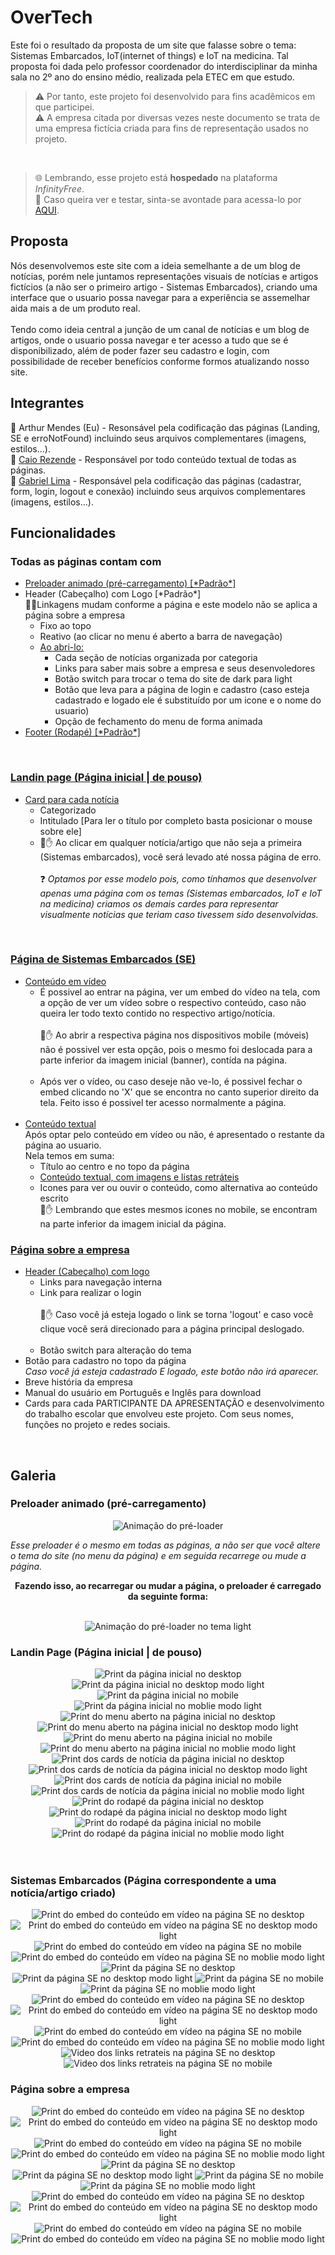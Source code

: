 # OverTech

Este foi o resultado da proposta de um site que falasse sobre o tema: Sistemas Embarcados, IoT(internet of things) e IoT na medicina.
Tal proposta foi dada pelo professor coordenador do interdisciplinar da minha sala no 2º ano do ensino médio, realizada pela ETEC em que estudo.

>⚠️ Por tanto, este projeto foi desenvolvido para fins acadêmicos em que participei. <br/>
>⚠️ A empresa citada por diversas vezes neste documento se trata de uma empresa fictícia criada para fins de representação usados no projeto.
<br/>

>🌐 Lembrando, esse projeto está <strong>hospedado</strong> na plataforma <i>InfinityFree</i>. <br/>
>🎉 Caso queira ver e testar, sinta-se avontade para acessa-lo por <a href="http://overtech.epizy.com/" target="_blank">AQUI</a>.

## Proposta

Nós desenvolvemos este site com a ideia semelhante a de um blog de notícias, porém nele juntamos representações visuais de notícias e artigos fictícios (a não ser o primeiro artigo - Sistemas Embarcados), criando uma interface que o usuario possa navegar para a experiência se assemelhar aida mais a de um produto real. <br/><br/>
Tendo como ideia central a junção de um canal de notícias e um blog de artigos, onde o usuario possa navegar e ter acesso a tudo que se é disponibilizado, além de poder fazer seu cadastro e login, com possibilidade de receber benefícios conforme formos atualizando nosso site.

## Integrantes 

🤵 Arthur Mendes (Eu) - Resonsável pela codificação das páginas (Landing, SE e erroNotFound) incluindo seus arquivos complementares (imagens, estilos...).<br/>
🤵 <a href="https://github.com/CaioRezende14" target="_blank">Caio Rezende</a> - Responsável por todo conteúdo textual de todas as páginas.<br/>
🤵 <a href="https://github.com/L27gabriel" target="_blank">Gabriel Lima</a> - Responsável pela codificação das páginas (cadastrar, form, login, logout e conexão) incluindo seus arquivos complementares (imagens, estilos...).<br/>


## Funcionalidades

### Todas as páginas contam com

<ul>
  <li><a href="#preloader">Preloader animado (pré-carregamento) [*Padrão*]</a></li>
  
  <li>
    Header (Cabeçalho) com Logo [*Padrão*]<br>
    🚨🚨Linkagens mudam conforme a página e este modelo não se aplica a página sobre a empresa
    <ul>
      <li>Fixo ao topo</li>
      <li>Reativo (ao clicar no menu é aberto a barra de navegação)</li>
      <li>
        <a href="#showMenu">Ao abri-lo:</a>
        <ul>
          <li>Cada seção de notícias organizada por categoria</li>
          <li>Links para saber mais sobre a empresa e seus desenvoledores</li>
          <li>Botão switch para trocar o tema do site de dark para light</li>
          <li>Botão que leva para a página de login e cadastro (caso esteja cadastrado e logado ele é substituído por um icone e o nome do usuario)</li>
          <li>Opção de fechamento do menu de forma animada</li>
        </ul>  
      </li>
    </ul>
  </li>
  
  <li><a href="#footer">Footer (Rodapé) [*Padrão*]</a></li>
</ul>

<br/>

### <a href="#landing">Landin page (Página inicial | de pouso)</a>

<ul>
  <li>
    <a href="#">Card para cada notícia</a>
    <ul>
      <li>Categorizado</li>
      <li>Intitulado [Para ler o título por completo basta posicionar o mouse sobre ele]</li>
      <li>
        🚨✋ Ao clicar em qualquer notícia/artigo que não seja a primeira (Sistemas embarcados), você será levado até nossa página de erro.<br/><br/>
        ❓ <i>Optamos por esse modelo pois, como tínhamos que desenvolver apenas uma página com os temas (Sistemas embarcados, IoT e IoT na medicina) criamos os demais cardes para representar visualmente notícias que teriam caso tivessem sido desenvolvidas.</i>
      </li>
    </ul>
  </li>
</ul>

<br/>

### <a href="#SE">Página de Sistemas Embarcados (SE)</a>

<ul>
  <li>
    <a href="#embed">Conteúdo em vídeo</a>
    <ul>
      <li>É possivel ao entrar na página, ver um embed do vídeo na tela, com a opção de ver um vídeo sobre o respectivo conteúdo, caso não queira ler todo texto contido no respectivo artigo/notícia.</li><br/>
      🚨✋ Ao abrir a respectiva página nos dispositivos mobile (móveis) não é possivel ver esta opção, pois o mesmo foi deslocada para a parte inferior da imagem inicial (banner), contída na página.<br/><br/>
      <li>Após ver o vídeo, ou caso deseje não ve-lo, é possivel fechar o embed clicando no 'X' que se encontra no canto superior direito da tela. Feito isso é possivel ter acesso normalmente a página.</li>
    </ul>
  </li>
  </br>
  
  <li>
    <a href="#conteudoTextual">Conteúdo textual</a><br/>
    Após optar pelo conteúdo em vídeo ou não, é apresentado o restante da página ao usuario. <br/>
    Nela temos em suma:
    <ul>
          <li>Título ao centro e no topo da página</li>
          <li><a href="#lists">Conteúdo textual, com imagens e listas retráteis</a></li>
          <li>
            Icones para ver ou ouvir o conteúdo, como alternativa ao conteúdo escrito </br>
            🚨✋ Lembrando que estes mesmos icones no mobile, se encontram na parte inferior da imagem inicial da página.
          </li>
    </ul>
  </li>
</ul>

### <a href="#overtech">Página sobre a empresa</a>

<ul>
  <li>
    <a href="#">Header (Cabeçalho) com logo</a>
    <ul>
      <li>Links para navegação interna</li>
      <li>
        Link para realizar o login <br/><br/>
        🚨✋ Caso você já esteja logado o link se torna 'logout' e caso você clique você será direcionado para a página principal deslogado.
      </li><br/>
      <li>Botão switch para alteração do tema</li>
    </ul>
  </li>
  
  <li>Botão para cadastro no topo da página</li>
  <i>Caso você já esteja cadastrado E logado, este botão não irá aparecer.</i>
  
  <li>Breve história da empresa</li>
  
  <li>Manual do usuário em Português e Inglês para download</li>
  
  <li>Cards para cada PARTICIPANTE DA APRESENTAÇÃO e desenvolvimento do trabalho escolar que envolveu este projeto. Com seus nomes, funções no projeto e redes sociais.</li>
</ul>

<br/>

## Galeria

### Preloader animado (pré-carregamento)

<div id="preloader" align="center">
  
  <img src="" alt ="Animação do pré-loader"/>
  <p align="left"><i>Esse preloader é o mesmo em todas as páginas, a não ser que você altere o tema do site (no menu da página) e em seguida recarrege ou mude a página.</i></p>
  <p><strong>Fazendo isso, ao recarregar ou mudar a página, o preloader é carregado da seguinte forma:</strong></p>
  <br>
  <img src="" alt ="Animação do pré-loader no tema light"/>
  
</div>

### Landin Page (Página inicial | de pouso)

<div id="landing" align="center" display="inline_block">
  <img src="" alt="Print da página inicial no desktop">
  <img src="" alt="Print da página inicial no desktop modo light">
  <img src="" alt="Print da página inicial no mobile">
  <img src="" alt="Print da página inicial no moblie modo light">
</div>

<div id="showMenu" align="center" display="inline_block">
  <img src="" alt="Print do menu aberto na página inicial no desktop">
  <img src="" alt="Print do menu aberto na página inicial no desktop modo light">
  <img src="" alt="Print do menu aberto na página inicial no mobile">
  <img src="" alt="Print do menu aberto na página inicial no moblie modo light">
</div>

<div id="cards" align="center" display="inline_block">
  <img src="" alt="Print dos cards de notícia da página inicial no desktop">
  <img src="" alt="Print dos cards de notícia da página inicial no desktop modo light">
  <img src="" alt="Print dos cards de notícia da página inicial no mobile">
  <img src="" alt="Print dos cards de notícia da página inicial no moblie modo light">
</div>

<div id="footer" align="center" display="inline_block">
  <img src="" alt="Print do rodapé da página inicial no desktop">
  <img src="" alt="Print do rodapé da página inicial no desktop modo light">
  <img src="" alt="Print do rodapé da página inicial no mobile">
  <img src="" alt="Print do rodapé da página inicial no moblie modo light">
</div>

<br/>
<br/>

### Sistemas Embarcados (Página correspondente a uma notícia/artigo criado)

<div id="embed" align="center" display="inline_block">
  <img src="" alt="Print do embed do conteúdo em vídeo na página SE no desktop">
  <img src="" alt="Print do embed do conteúdo em vídeo na página SE no desktop modo light">
  <img src="" alt="Print do embed do conteúdo em vídeo na página SE no mobile">
  <img src="" alt="Print do embed do conteúdo em vídeo na página SE no moblie modo light">
</div>

<div id="SE" align="center" display="inline_block">
  <img src="" alt="Print da página SE no desktop">
  <img src="" alt="Print da página SE no desktop modo light">
  <img src="" alt="Print da página SE no mobile">
  <img src="" alt="Print da página SE no moblie modo light">
</div>

<div id="conteudoTextual" align="center" display="inline_block">
  <img src="" alt="Print do embed do conteúdo em vídeo na página SE no desktop">
  <img src="" alt="Print do embed do conteúdo em vídeo na página SE no desktop modo light">
  <img src="" alt="Print do embed do conteúdo em vídeo na página SE no mobile">
  <img src="" alt="Print do embed do conteúdo em vídeo na página SE no moblie modo light">
  
  <img src="" alt="Video dos links retrateis na página SE no desktop" id="lists">
  <img src="" alt="Video dos links retrateis na página SE no mobile">
</div>

### Página sobre a empresa

<div id="overtech" align="center" display="inline_block">
  <img src="" alt="Print do embed do conteúdo em vídeo na página SE no desktop">
  <img src="" alt="Print do embed do conteúdo em vídeo na página SE no desktop modo light">
  <img src="" alt="Print do embed do conteúdo em vídeo na página SE no mobile">
  <img src="" alt="Print do embed do conteúdo em vídeo na página SE no moblie modo light">
</div>

<div id="SE" align="center" display="inline_block">
  <img src="" alt="Print da página SE no desktop">
  <img src="" alt="Print da página SE no desktop modo light">
  <img src="" alt="Print da página SE no mobile">
  <img src="" alt="Print da página SE no moblie modo light">
</div>

<div id="SE" align="center" display="inline_block">
  <img src="" alt="Print do embed do conteúdo em vídeo na página SE no desktop">
  <img src="" alt="Print do embed do conteúdo em vídeo na página SE no desktop modo light">
  <img src="" alt="Print do embed do conteúdo em vídeo na página SE no mobile">
  <img src="" alt="Print do embed do conteúdo em vídeo na página SE no moblie modo light">
</div>
